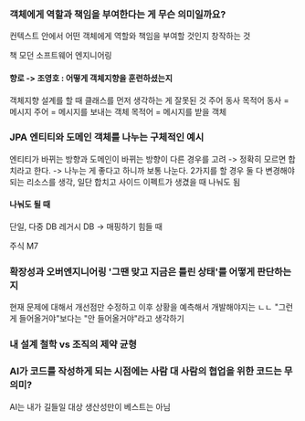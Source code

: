### 객체에게 역할과 책임을 부여한다는 게 무슨 의미일까요?
컨텍스트 안에서 어떤 객체에게 역할와 책임을 부여할 것인지 창작하는 것

책 모던 소프트웨어 엔지니어링

#### 향로 -> 조영호 : 어떻게 객체지향을 훈련하셨는지
객체지향 설계를 할 때 클래스를 먼저 생각하는 게 잘못된 것
주어 동사 목적어
동사 = 메시지
주어 = 메시지를 보내는 객체
목적어 = 메시지를 받을 객체

### JPA 엔티티와 도메인 객체를 나누는 구체적인 예시
엔티티가 바뀌는 방향과 도메인이 바뀌는 방향이 다른 경우를 고려
-> 정확히 모르면 합치라고 한다.
-> 나누는 게 좋다고 하니까 보통 나눈다.
2가지를 할 경우 둘 다 변경해야되는 리소스를 생각,
일단 합치고 사이드 이펙트가 생겼을 때 나눠도 됨

#### 나눠도 될 때
단일, 다중 DB
레거시 DB -> 매핑하기 힘들 때


주식 M7
### 확장성과 오버엔지니어링 '그땐 맞고 지금은 틀린 상태'를 어떻게 판단하는지
현재 문제에 대해서 개선점만 수정하고 이후 상황을 예측해서 개발해야지는 ㄴㄴ
"그런 게 들어올거야"보다는 "안 들어올거야"라고 생각하기


### 내 설계 철학 vs 조직의 제약 균형

### AI가 코드를 작성하게 되는 시점에는 사람 대 사람의 협업을 위한 코드는 무의미?
AI는 내가 길들일 대상
생산성만이 베스트는 아님



